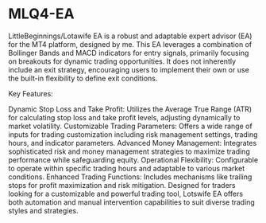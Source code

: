 # MLQ4-EA
LittleBeginnings/Lotawife EA is a robust and adaptable expert advisor (EA) for the MT4 platform, designed by me. This EA leverages a combination of Bollinger Bands and MACD indicators for entry signals, primarily focusing on breakouts for dynamic trading opportunities. It does not inherently include an exit strategy, encouraging users to implement their own or use the built-in flexibility to define exit conditions.

Key Features:

Dynamic Stop Loss and Take Profit: Utilizes the Average True Range (ATR) for calculating stop loss and take profit levels, adjusting dynamically to market volatility.
Customizable Trading Parameters: Offers a wide range of inputs for trading customization including risk management settings, trading hours, and indicator parameters.
Advanced Money Management: Integrates sophisticated risk and money management strategies to maximize trading performance while safeguarding equity.
Operational Flexibility: Configurable to operate within specific trading hours and adaptable to various market conditions.
Enhanced Trading Functions: Includes mechanisms like trailing stops for profit maximization and risk mitigation.
Designed for traders looking for a customizable and powerful trading tool, Lotswife EA offers both automation and manual intervention capabilities to suit diverse trading styles and strategies.
